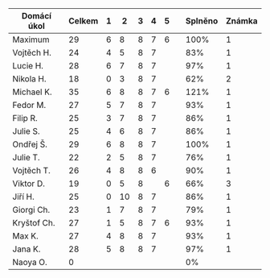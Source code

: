 | Domácí úkol | Celkem | 1 | 2  | 3 | 4 | 5 |   | Splněno | Známka |
|-------------|--------|---|----|---|---|---|---|---------|--------|
| Maximum     | 29     | 6 | 8  | 8 | 7 | 6 |   | 100%    | 1      |
| Vojtěch H.  | 24     | 4 | 5  | 8 | 7 |   |   | 83%     | 1      |
| Lucie H.    | 28     | 6 | 7  | 8 | 7 |   |   | 97%     | 1      |
| Nikola H.   | 18     | 0 | 3  | 8 | 7 |   |   | 62%     | 2      |
| Michael K.  | 35     | 6 | 8  | 8 | 7 | 6 |   | 121%    | 1      |
| Fedor M.    | 27     | 5 | 7  | 8 | 7 |   |   | 93%     | 1      |
| Filip R.    | 25     | 3 | 7  | 8 | 7 |   |   | 86%     | 1      |
| Julie S.    | 25     | 4 | 6  | 8 | 7 |   |   | 86%     | 1      |
| Ondřej Š.   | 29     | 6 | 8  | 8 | 7 |   |   | 100%    | 1      |
| Julie T.    | 22     | 2 | 5  | 8 | 7 |   |   | 76%     | 1      |
| Vojtěch T.  | 26     | 4 | 8  | 8 | 6 |   |   | 90%     | 1      |
| Viktor D.   | 19     | 0 | 5  | 8 |   | 6 |   | 66%     | 3      |
| Jiří H.     | 25     | 0 | 10 | 8 | 7 |   |   | 86%     | 1      |
| Giorgi Ch.  | 23     | 1 | 7  | 8 | 7 |   |   | 79%     | 1      |
| Kryštof Ch. | 27     | 1 | 5  | 8 | 7 | 6 |   | 93%     | 1      |
| Max K.      | 27     | 4 | 8  | 8 | 7 |   |   | 93%     | 1      |
| Jana K.     | 28     | 5 | 8  | 8 | 7 |   |   | 97%     | 1      |
| Naoya O.    | 0      |   |    |   |   |   |   | 0%      |        |
